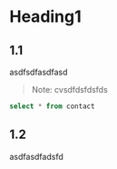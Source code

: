 # Heading1
## 1.1
asdfsdfasdfasd
> Note: cvsdfdsfdsfds

``` sql
select * from contact
```

## 1.2
asdfasdfadsfd

